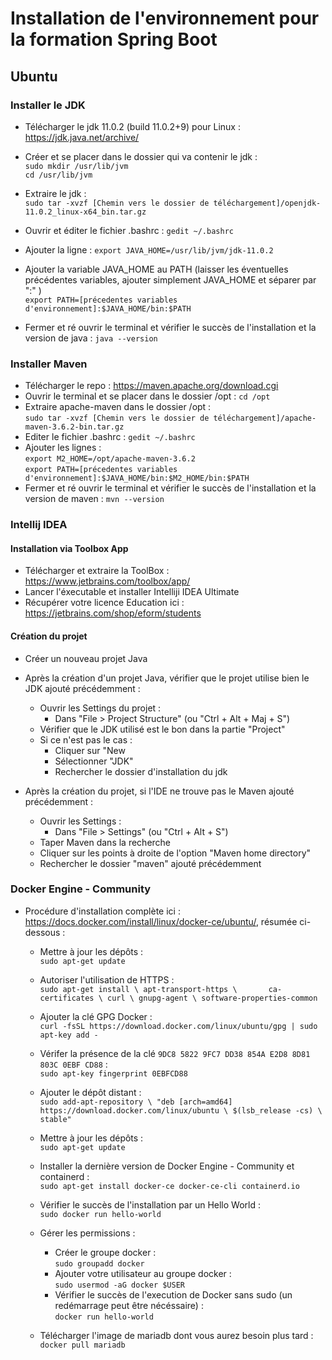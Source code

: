 # Installation de l'environnement pour la formation Spring Boot
## Ubuntu

### Installer le JDK

* Télécharger le jdk 11.0.2 (build 11.0.2+9) pour Linux : https://jdk.java.net/archive/
* Créer et se placer dans le dossier qui va contenir le jdk :   
`sudo mkdir /usr/lib/jvm`   
`cd /usr/lib/jvm` 
 
* Extraire le jdk :     
`sudo tar -xvzf [Chemin vers le dossier de téléchargement]/openjdk-11.0.2_linux-x64_bin.tar.gz`

* Ouvrir et éditer le fichier .bashrc : 
`gedit ~/.bashrc`
* Ajouter la ligne : `export JAVA_HOME=/usr/lib/jvm/jdk-11.0.2`
* Ajouter la variable JAVA_HOME au PATH (laisser les éventuelles précédentes variables, ajouter simplement JAVA_HOME et séparer par ":" )   
`export PATH=[précedentes variables d'environnement]:$JAVA_HOME/bin:$PATH`
* Fermer et ré ouvrir le terminal et vérifier le succès de l'installation et la version de java :
`java --version`

### Installer Maven

* Télécharger le repo : https://maven.apache.org/download.cgi
* Ouvrir le terminal et se placer dans le dossier /opt :
`cd /opt`
* Extraire apache-maven dans le dossier /opt :  
`sudo tar -xvzf [Chemin vers le dossier de téléchargement]/apache-maven-3.6.2-bin.tar.gz`
* Editer le fichier .bashrc :
`gedit ~/.bashrc`
* Ajouter les lignes :  
`export M2_HOME=/opt/apache-maven-3.6.2`    
`export PATH=[précedentes variables d'environnement]:$JAVA_HOME/bin:$M2_HOME/bin:$PATH`
* Fermer et ré ouvrir le terminal et vérifier le succès de l'installation et la version de maven :
`mvn --version`

### Intellij IDEA

#### Installation via Toolbox App

* Télécharger et extraire la ToolBox : https://www.jetbrains.com/toolbox/app/
* Lancer l'éxecutable et installer Intelliji IDEA Ultimate
* Récupérer votre licence Education ici : https://jetbrains.com/shop/eform/students

#### Création du projet

* Créer un nouveau projet Java
* Après la création d'un projet Java, vérifier que le projet utilise bien le JDK ajouté précédemment :
    * Ouvrir les Settings du projet :
        * Dans "File > Project Structure" (ou "Ctrl + Alt + Maj + S")
    * Vérifier que le JDK utilisé est le bon dans la partie "Project"
    * Si ce n'est pas le cas :
        * Cliquer sur "New
        * Sélectionner "JDK"
        * Rechercher le dossier d'installation du jdk

* Après la création du projet, si l'IDE ne trouve pas le Maven ajouté précédemment : 
    * Ouvrir les Settings :
        * Dans "File > Settings" (ou "Ctrl + Alt + S")
    * Taper Maven dans la recherche
    * Cliquer sur les points à droite de l'option  "Maven home directory"
    * Rechercher le dossier "maven" ajouté précédemment

### Docker Engine - Community

* Procédure d'installation complète ici : https://docs.docker.com/install/linux/docker-ce/ubuntu/, résumée ci-dessous :   
      
    * Mettre à jour les dépôts :    
    `sudo apt-get update` 
    * Autoriser l'utilisation de HTTPS :    
    `sudo apt-get install \
     apt-transport-https \      
     ca-certificates \
     curl \
     gnupg-agent \
     software-properties-common`    
     * Ajouter la clé GPG Docker :  
    `curl -fsSL https://download.docker.com/linux/ubuntu/gpg | sudo apt-key add -`
    * Vérifer la présence de la clé `9DC8 5822 9FC7 DD38 854A E2D8 8D81 803C 0EBF CD88` :   
    `sudo apt-key fingerprint 0EBFCD88`
    * Ajouter le dépôt distant :    
    `sudo add-apt-repository \
   "deb [arch=amd64] https://download.docker.com/linux/ubuntu \
   $(lsb_release -cs) \
   stable"`
     * Mettre à jour les dépôts :   
    `sudo apt-get update`   
     * Installer la dernière version de Docker Engine - Community et containerd :   
    `sudo apt-get install docker-ce docker-ce-cli containerd.io`  
     * Vérifier le succès de l'installation par un Hello World :    
    `sudo docker run hello-world`
    
    * Gérer les permissions :
        * Créer le groupe docker :  
        `sudo groupadd docker`
        * Ajouter votre utilisateur au groupe docker :  
        `sudo usermod -aG docker $USER`
        * Vérifier le succès de l'execution de Docker sans sudo (un redémarrage peut être nécéssaire) :   
        `docker run hello-world`
        
    * Télécharger l'image de mariadb dont vous aurez besoin plus tard : `docker pull mariadb`
